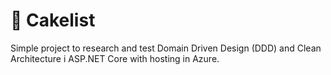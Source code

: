 ﻿# 🍰 Cakelist
Simple project to research and test Domain Driven Design (DDD) and Clean Architecture i ASP.NET Core with hosting in Azure.
